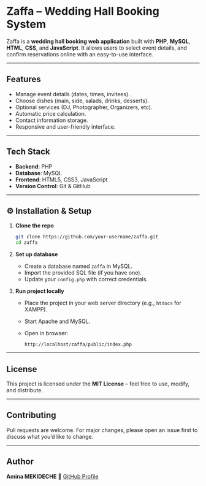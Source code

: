 # Zaffa – Wedding Hall Booking System

Zaffa is a **wedding hall booking web application** built with **PHP**, **MySQL**, **HTML**, **CSS**, and **JavaScript**.
It allows users to select event details, and confirm reservations online with an easy-to-use interface.

---

## Features

*  Manage event details (dates, times, invitees).
*  Choose dishes (main, side, salads, drinks, desserts).
*  Optional services (DJ, Photographer, Organizers, etc).
*  Automatic price calculation.
*  Contact information storage.
*  Responsive and user-friendly interface.

---

##  Tech Stack

* **Backend**: PHP
* **Database**: MySQL
* **Frontend**: HTML5, CSS3, JavaScript
* **Version Control**: Git & GitHub

---

## ⚙️ Installation & Setup

1. **Clone the repo**

   ```bash
   git clone https://github.com/your-username/zaffa.git
   cd zaffa
   ```

2. **Set up database**

   * Create a database named `zaffa` in MySQL.
   * Import the provided SQL file (if you have one).
   * Update your `config.php` with correct credentials.

3. **Run project locally**

   * Place the project in your web server directory (e.g., `htdocs` for XAMPP).
   * Start Apache and MySQL.
   * Open in browser:

     ```
     http://localhost/zaffa/public/index.php
     ```
---

## License

This project is licensed under the **MIT License** – feel free to use, modify, and distribute.

---

## Contributing

Pull requests are welcome. For major changes, please open an issue first to discuss what you’d like to change.

---

## Author

**Amina MEKIDECHE**
🔗 [GitHub Profile](https://github.com/AminaMekideche)
